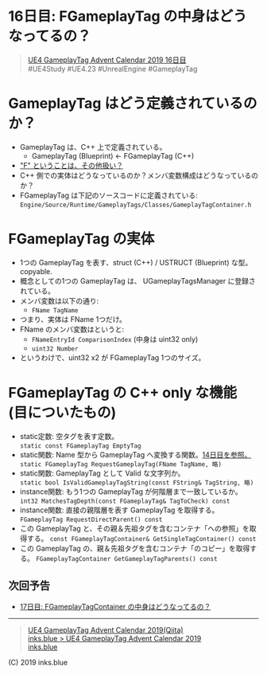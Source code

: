 # 16日目: FGameplayTag の中身はどうなってるの？

> [UE4 GameplayTag Advent Calendar 2019 16日目](https://qiita.com/advent-calendar/2019/ue4-gameplaytag)  
>#UE4Study #UE4.23 #UnrealEngine #GameplayTag

# GameplayTag はどう定義されているのか？

* GameplayTag は、C++ 上で定義されている。
    * GameplayTag (Blueprint) ← FGameplayTag (C++)
* ["F" ということは、その他扱い？](https://docs.unrealengine.com/ja/Programming/Introduction/index.html#クラス名のプレフィックス)
* C++ 側での実体はどうなっているのか？メンバ変数構成はどうなっているのか？
* FGameplayTag は下記のソースコードに定義されている:  
`Engine/Source/Runtime/GameplayTags/Classes/GameplayTagContainer.h` 

# FGameplayTag の実体

* 1つの GameplayTag を表す、struct (C++) / USTRUCT (Blueprint) な型。copyable.
* 概念としての1つの GameplayTag は、 UGameplayTagsManager に登録されている。
* メンバ変数は以下の通り:
    * `FName TagName`
* つまり、実体は FName 1つだけ。
* FName のメンバ変数はというと:
    * `FNameEntryId ComparisonIndex` (中身は uint32 only)
    * `uint32 Number`
* というわけで、uint32 x2 が FGameplayTag 1つのサイズ。

# FGameplayTag の C++ only な機能 (目についたもの)

* static定数: 空タグを表す定数。  
`static const FGameplayTag EmptyTag`
* static関数: Name 型から GameplayTag へ変換する関数。[14日目を参照。](./Day14-ConvertFromOrToString.md)  
`static FGameplayTag RequestGameplayTag(FName TagName, 略)`
* static関数: GameplayTag として Valid な文字列か。  
`static bool IsValidGameplayTagString(const FString& TagString, 略)`
* instance関数: もう1つの GameplayTag が何階層まで一致しているか。  
`int32 MatchesTagDepth(const FGameplayTag& TagToCheck) const`
* instance関数: 直接の親階層を表す GameplayTag を取得する。  
`FGameplayTag RequestDirectParent() const`
* この GameplayTag と、その親＆先祖タグを含むコンテナ「への参照」を取得する。
`const FGameplayTagContainer& GetSingleTagContainer() const`
* この GameplayTag の、親＆先祖タグを含むコンテナ「のコピー」を取得する。
`FGameplayTagContainer GetGameplayTagParents() const`

## 次回予告

* [17日目: FGameplayTagContainer の中身はどうなってるの？](./Day17-FGameplayTagContainer.md)

---

> [UE4 GameplayTag Advent Calendar 2019(Qiita)](https://qiita.com/advent-calendar/2019/ue4-gameplaytag)  
> [inks.blue > UE4 GameplayTag Advent Calendar 2019](./Index.md)  
> [inks.blue](../../)

(C) 2019 inks.blue

